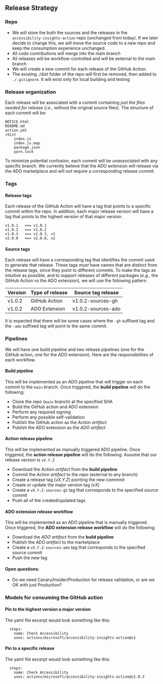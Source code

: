 <!--
Copyright (c) Microsoft Corporation. All rights reserved.
Licensed under the MIT License.
-->

## Release Strategy

### Repo

-   We will store the both the sources and the releases in the `accessibility-insights-action` repo (unchanged from today). If we later decide to change this, we will move the source code to a new repo and keep the consumption experience unchanged.
-   All code contributions will merge into the main branch
-   All releases will be workflow-controlled and will be external to the main branch
-   We will create a new commit for each release of the GitHub Action.
-   The existing ./dist folder of the repo will first be removed, then added to `./.gitignore`. It will exist only for local building and testing

### Release organization

Each release will be associated with a commit containing _just the files needed for release_ (_i.e._, without the original source files). The structure of each commit will be:

```
NOTICE.html
README.md
action.yml
/dist
    index.js
    index.js.map
    package.json
    yarn.lock
```

To minimize potential confusion, each commit will be _unassociated_ with any specific branch. We currently believe that the ADO extension will release via the ADO marketplace and will _not_ require a corresponding release commit.

### Tags

#### Release tags

Each release of the GitHub Action will have a tag that points to a specific commit within the repo. In addition, each major release version will have a tag that points to the highest version of that major version.

```
v1.0.1   <== v1.0.1
v1.0.2   <== v1.0.2
v1.0.3   <== v1.0.3, v1
v2.0.0   <== v2.0.0, v2
```

#### Source tags

Each release will have a corresponding tag that identifies the commit used to generate that release. These tags _must_ have names that are distinct from the release tags, since they point to different commits. To make the tags as intuitive as possible, and to support releases of different packages (_e.g._, the GitHub Action vs the ADO extension), we will use the following pattern

| Version | Type of release | Source tag release |
| ------- | --------------- | ------------------ |
| v1.0.2  | GitHub Action   | v1.0.2-sources-gh  |
| v1.0.2  | ADO Extension   | v1.0.2-sources-ado |

It is expected that there will be some cases where the `-gh` suffixed tag and the `-ado` suffixed tag will point to the same commit.

### Pipelines

We will have one build pipeline and two release pipelines (one for the GitHub action, one for the ADO extension). Here are the responsibilities of each workflow.

#### Build pipeline

This will be implemented as an ADO pipeline that will trigger on each commit to the `main` branch. Once triggered, the **build pipeline** will do the following:

-   Clone the repo (`main` branch) at the specified SHA
-   Build the GitHub action and ADO extension
-   Perform any required signing
-   Perform any possible self-validation
-   Publish the GitHub action as the _Action artifact_
-   Publish the ADO extension as the _ADO artifact_

#### Action release pipeline

This will be implemented as manually triggered ADO pipeline. Once triggered, the **action release pipeline** will do the following: Assume that our release version is `vX.Y.Z`

-   Download the _Action artifact_ from the **build pipeline**
-   Commit the _Action artifact_ to the repo (external to any branch)
-   Create a release tag (_vX.Y.Z_) pointing the new commmit
-   Create or update the major version tag (_vX_)
-   Create a `vX.Y.Z-sources-gh` tag that corresponds to the specified source commit
-   Push all of the created/updated tags

#### ADO extension release workflow

This will be implemented as an ADO pipeline that is manually triggered. Once triggered, the **ADO extension release workflow** will do the following:

-   Download the _ADO artifact_ from the **build pipeline**
-   Publish the _ADO artifact_ to the marketplace
-   Create a `vX.Y.Z-sources-ado` tag that corresponds to the specified source commit
-   Push the new tag

#### Open questions:

-   Do we need Canary/Insider/Production for release validation, or are we OK with just Production?

### Models for consuming the GitHub action

#### Pin to the highest version a major version

The yaml file excerpt would look something like this:

```
  steps:
    name: Check Accessibility
    uses: actions/microsoft/accessibility-insights-action@v1
```

#### Pin to a specific release

The yaml file excerpt would look something like this:

```
  steps:
    name: Check Accessibility
    uses: actions/microsoft/accessibility-insights-action@v1.0.3
```
